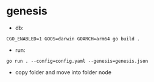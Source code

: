 # genesis
- db:
```
CGO_ENABLED=1 GOOS=darwin GOARCH=arm64 go build .
```
- run:
```
go run . --config=config.yaml --genesis=genesis.json
```
- copy folder and move into folder node